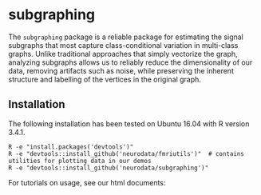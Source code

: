 # subgraphing

The `subgraphing` package is a reliable package for estimating the signal subgraphs that most capture class-conditional variation in multi-class graphs. Unlike traditional approaches that simply vectorize the graph, analyzing subgraphs allows us to reliably reduce the dimensionality of our data, removing artifacts such as noise, while preserving the inherent structure and labelling of the vertices in the original graph. 

## Installation

The following installation has been tested on Ubuntu 16.04 with R version 3.4.1. 

```
R -e "install.packages('devtools')"
R -e "devtools::install_github('neurodata/fmriutils')"  # contains utilities for plotting data in our demos
R -e "devtools::install_github('neurodata/subgraphing')"
```

For tutorials on usage, see our html documents:
